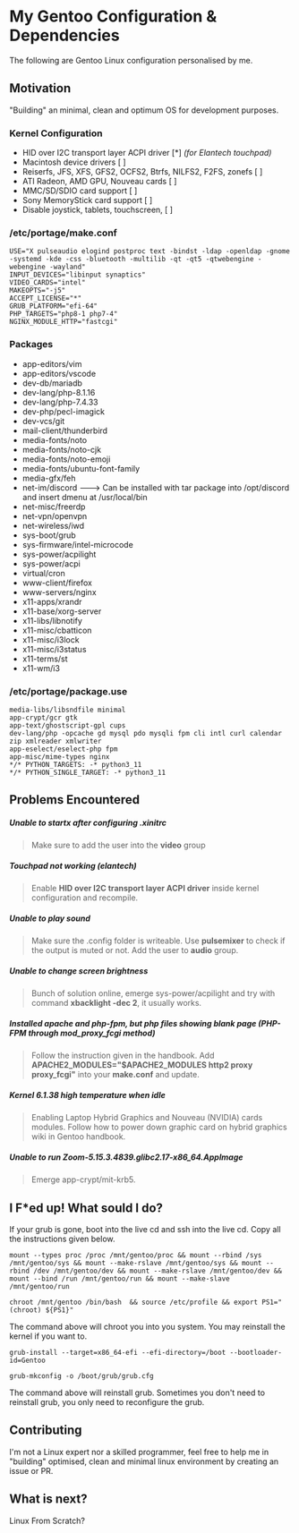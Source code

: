 # My Gentoo Configuration & Dependencies
The following are Gentoo Linux configuration personalised by me.

## Motivation
"Building" an minimal, clean and optimum OS for development purposes.

### Kernel Configuration
- HID over I2C transport layer ACPI driver [*] *(for Elantech touchpad)*
- Macintosh device drivers [ ]
- Reiserfs, JFS, XFS, GFS2, OCFS2, Btrfs, NILFS2, F2FS, zonefs [ ]
- ATI Radeon, AMD GPU, Nouveau cards [ ]
- MMC/SD/SDIO card support [ ]
- Sony MemoryStick card support [ ]
- Disable joystick, tablets, touchscreen, [ ]

### /etc/portage/make.conf
```
USE="X pulseaudio elogind postproc text -bindst -ldap -openldap -gnome -systemd -kde -css -bluetooth -multilib -qt -qt5 -qtwebengine -webengine -wayland"
INPUT_DEVICES="libinput synaptics"
VIDEO_CARDS="intel"
MAKEOPTS="-j5"
ACCEPT_LICENSE="*"
GRUB_PLATFORM="efi-64"
PHP_TARGETS="php8-1 php7-4"
NGINX_MODULE_HTTP="fastcgi"

```

### Packages
- app-editors/vim
- app-editors/vscode
- dev-db/mariadb
- dev-lang/php-8.1.16
- dev-lang/php-7.4.33
- dev-php/pecl-imagick
- dev-vcs/git
- mail-client/thunderbird
- media-fonts/noto
- media-fonts/noto-cjk
- media-fonts/noto-emoji
- media-fonts/ubuntu-font-family
- media-gfx/feh
- net-im/discord ---> Can be installed with tar package into /opt/discord and insert dmenu at /usr/local/bin
- net-misc/freerdp
- net-vpn/openvpn
- net-wireless/iwd
- sys-boot/grub
- sys-firmware/intel-microcode
- sys-power/acpilight
- sys-power/acpi
- virtual/cron
- www-client/firefox
- www-servers/nginx
- x11-apps/xrandr
- x11-base/xorg-server
- x11-libs/libnotify
- x11-misc/cbatticon
- x11-misc/i3lock
- x11-misc/i3status
- x11-terms/st
- x11-wm/i3

### /etc/portage/package.use
```
media-libs/libsndfile minimal
app-crypt/gcr gtk
app-text/ghostscript-gpl cups
dev-lang/php -opcache gd mysql pdo mysqli fpm cli intl curl calendar zip xmlreader xmlwriter
app-eselect/eselect-php fpm
app-misc/mime-types nginx
*/* PYTHON_TARGETS: -* python3_11
*/* PYTHON_SINGLE_TARGET: -* python3_11
```

## Problems Encountered

##### Unable to startx after configuring .xinitrc
  > Make sure to add the user into the **video** group

##### Touchpad not working (elantech)
  > Enable **HID over I2C transport layer ACPI driver** inside kernel configuration and recompile.

##### Unable to play sound
  > Make sure the .config folder is writeable. Use **pulsemixer** to check if the output is muted or not.
  > Add the user to **audio** group.

##### Unable to change screen brightness
  > Bunch of solution online, emerge sys-power/acpilight and try with command **xbacklight -dec 2**, it usually works.

##### Installed apache and php-fpm, but php files showing blank page (PHP-FPM through mod_proxy_fcgi method)
  > Follow the instruction given in the handbook.
  > Add **APACHE2_MODULES="$APACHE2_MODULES http2 proxy proxy_fcgi"** into your **make.conf** and update.

##### Kernel 6.1.38 high temperature when idle #####
  > Enabling Laptop Hybrid Graphics and Nouveau (NVIDIA) cards modules.
  > Follow how to power down graphic card on hybrid graphics wiki in Gentoo handbook.

##### Unable to run Zoom-5.15.3.4839.glibc2.17-x86_64.AppImage #####
  > Emerge app-crypt/mit-krb5.


## I F*ed up! What sould I do? ##
If your grub is gone, boot into the live cd and ssh into the live cd. Copy all the instructions given below.

```
mount --types proc /proc /mnt/gentoo/proc && mount --rbind /sys /mnt/gentoo/sys && mount --make-rslave /mnt/gentoo/sys && mount --rbind /dev /mnt/gentoo/dev && mount --make-rslave /mnt/gentoo/dev && mount --bind /run /mnt/gentoo/run && mount --make-slave /mnt/gentoo/run 
```

```
chroot /mnt/gentoo /bin/bash  && source /etc/profile && export PS1="(chroot) ${PS1}"
```
The command above will chroot you into you system. You may reinstall the kernel if you want to.

```
grub-install --target=x86_64-efi --efi-directory=/boot --bootloader-id=Gentoo

grub-mkconfig -o /boot/grub/grub.cfg
```
The command above will reinstall grub. Sometimes you don't need to reinstall grub, you only need to reconfigure the grub.

## Contributing
I'm not a Linux expert nor a skilled programmer, feel free to help me in "building" optimised, clean and minimal linux environment by creating an issue or PR.

## What is next?
Linux From Scratch?
